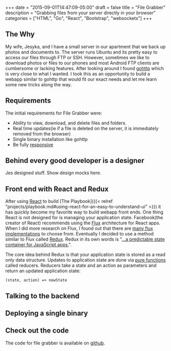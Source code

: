 +++
date = "2015-09-01T14:47:09-05:00"
draft = false
title = "File Grabber"
description = "Grabbing files from your server directly in your browser"
categories = ["HTML", "Go", "React", "Bootstrap", "websockets"]
+++

## The Why

My wife, Jesyka, and I have a small server in our apartment that we back up photos and documents to. The server runs Ubuntu and its pretty easy to access our files through FTP or SSH. However, sometimes we like to download photos or files to our phones and most Android FTP clients are cumbersome or lacking features. After looking around I found [gohttp](https://github.com/itang/gohttp) which is very close to what I wanted. I took this as an opportunity to build a webapp similar to gohttp that would fit our exact needs and let me learn some new tricks along the way.

## Requirements

The initial requirements for File Grabber were:

* Ability to view, download, and delete files and folders.
* Real time updates(ie if a file is deleted on the server, it is immediately removed from the browser)
* Single binary installation like gohttp
* Be fully [responsive](https://en.wikipedia.org/wiki/Responsive_web_design)

## Behind every good developer is a designer

Jes designed stuff. Show design mocks here.


## Front end with React and Redux

After using [React](https://facebook.github.io/react/) to build [The Playbook]({{< relref "projects/playbook.md#using-react-for-an-easy-to-understand-ui" >}}) it has quickly become my favorite way to build webapp front ends. One thing React is not designed for is managing your application state. Facebook(the creator of React) recommends using the [Flux](https://facebook.github.io/flux/) architecture for React apps. When I did more research on Flux, I found out that there are [many flux implementations](https://github.com/voronianski/flux-comparison) to choose from. Eventually I decided to use a method similar to Flux called [Redux](http://rackt.github.io/redux/). Redux in its own words is "[...a predictable state container for JavaScript apps.](http://rackt.github.io/redux/)".

The core idea behind Redux is that your application state is stored as a read only data structure. Updates to application state are done via [pure functions](https://en.wikipedia.org/wiki/Pure_function) called reducers. Reducers take a state and an action as parameters and return an updated application state:

```
(state, action) => newState
```

## Talking to the backend

## Deploying a single binary

## Check out the code

The code for file grabber is available on [github](https://github.com/Jwsonic/file-grabber).
